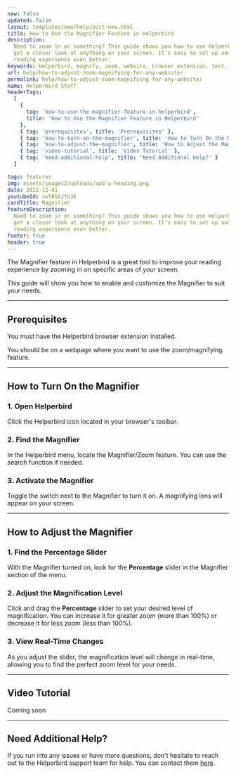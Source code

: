 ```yaml
---
new: false
updated: false
layout: templates/new/help/post-new.html
title: How to Use the Magnifier Feature in Helperbird
description:
  Need to zoom in on something? This guide shows you how to use Helperbird's Magnifier feature to
  get a closer look at anything on your screen. It’s easy to set up and customize, making your
  reading experience even better.
keywords: Helperbird, magnify, zoom, website, browser extension, text, images, feature
url: help/how-to-adjust-zoom-magnifying-for-any-website/
permalink: help/how-to-adjust-zoom-magnifying-for-any-website/
name: Helperbird Staff
headerTags:
  [
    {
      tag: 'how-to-use-the-magnifier-feature-in-helperbird',
      title: 'How to Use the Magnifier Feature in Helperbird'
    },
    { tag: 'prerequisites', title: 'Prerequisites' },
    { tag: 'how-to-turn-on-the-magnifier', title: 'How to Turn On the Magnifier' },
    { tag: 'how-to-adjust-the-magnifier', title: 'How to Adjust the Magnifier' },
    { tag: 'video-tutorial', title: 'Video Tutorial' },
    { tag: 'need-additional-help', title: 'Need Additional Help?' }
  ]

tags: features
img: assets/images2/uploads/add-a-heading.png
date: 2022-12-01
youtubeId: vwT8SAJfU3E
cardTitle: Magnifier
featureDescription:
  Need to zoom in on something? This guide shows you how to use Helperbird's Magnifier feature to
  get a closer look at anything on your screen. It’s easy to set up and customize, making your
  reading experience even better.
footer: true
header: true
---
```


The Magnifier feature in Helperbird is a great tool to improve your reading experience by zooming in
on specific areas of your screen.

This guide will show you how to enable and customize the Magnifier to suit your needs.

---

## Prerequisites

You must have the Helperbird browser extension installed.

You should be on a webpage where you want to use the zoom/magnifying feature.

---

## How to Turn On the Magnifier

### 1. Open Helperbird

Click the Helperbird icon located in your browser's toolbar.

### 2. Find the Magnifier

In the Helperbird menu, locate the Magnifier/Zoom feature. You can use the search function if
needed.

### 3. Activate the Magnifier

Toggle the switch next to the Magnifier to turn it on. A magnifying lens will appear on your screen.

---

## How to Adjust the Magnifier

### 1. Find the Percentage Slider

With the Magnifier turned on, look for the **Percentage** slider in the Magnifier section of the
menu.

### 2. Adjust the Magnification Level

Click and drag the **Percentage** slider to set your desired level of magnification. You can
increase it for greater zoom (more than 100%) or decrease it for less zoom (less than 100%).

### 3. View Real-Time Changes

As you adjust the slider, the magnification level will change in real-time, allowing you to find the
perfect zoom level for your needs.

---

## Video Tutorial

Coming soon

---

## Need Additional Help?

If you run into any issues or have more questions, don't hesitate to reach out to the Helperbird
support team for help. You can contact them [here](/support).
